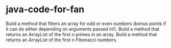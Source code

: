 # java-code-for-fan
Build a method that filters an array for odd or even numbers (bonus points if it can do either depending on arguments passed in!).
Build a method that returns an ArrayList of the first n primes in an array.
Build a method that returns an ArrayList of the first n Fibonacci numbers.
